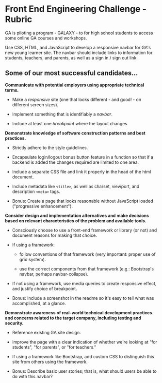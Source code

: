 # Front End Engineering Challenge - Rubric


GA is piloting a program - GALAXY - to for high school students to access some online GA courses and workshops.

Use CSS, HTML, and JavaScript to develop a responsive navbar for GA's new young learner site. The navbar should include links to information for students, teachers, and parents, as well as a sign in / sign out link.

## Some of our most successful candidates...

**Communicate with potential employers using appropriate technical terms.**   

  - Make a *responsive* site (one that looks different - and good! - on different screen sizes).

  - Implement something that is identifiably a *navbar*.

  - Include at least one *breakpoint* where the layout changes.


**Demonstrate knowledge of software construction patterns and best practices.**

  - Strictly adhere to the style guidelines.

  - Encapsulate login/logout bonus button feature in a function so that if a backend is added the changes required are limited to one area.

  - Include a separate CSS file and link it properly in the head of the html document.

  - Include metadata like `<title>`, as well as charset, viewport, and description `<meta>` tags.

  - Bonus: Create a page that looks reasonable without JavaScript loaded ("progressive enhancement").



**Consider design and implementation alternatives and make decisions based on relevant characteristics of the problem and available tools.**


  - Consciously choose to use a front-end framework or library (or not) and document reasons for making that choice.   

  - If using a framework:  

    - follow conventions of that framework (very important: proper use of grid system).  

    - use the correct components from that framework (e.g.: Bootstrap's navbar, perhaps navbar-collapse).  

  - If not using a framework, use media queries to create responsive effect, and justify choice of breakpoint.   

  - Bonus: Include a screenshot in the readme so it's easy to tell what was accomplished, at a glance.



**Demonstrate awareness of real-world technical development practices and concerns related to the target company, including testing and security.**  

  - Reference existing GA site design.  

  - Improve the page with a clear indication of whether we're looking at "for students", "for parents", or "for teachers."

  - If using a framework like Bootstrap, add custom CSS to distinguish this site from others using the framework.   

  - Bonus: Describe basic user stories; that is, what should users be able to do with this navbar?  
